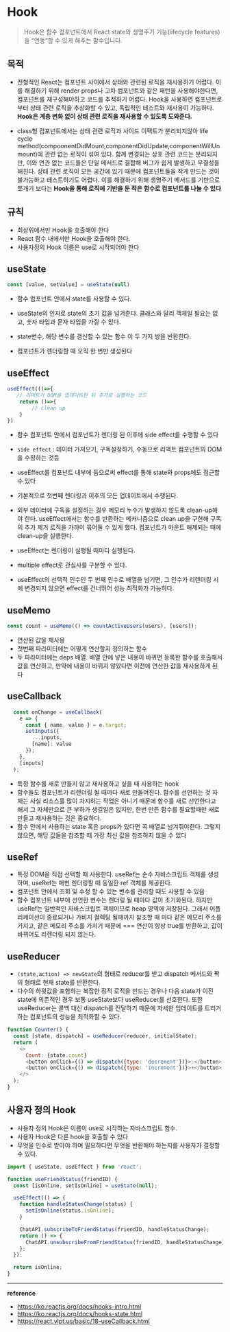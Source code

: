 

# Hook
> Hook은 함수 컴포넌트에서 React state와 생명주기 기능(lifecycle features)을 “연동“할 수 있게 해주는 함수입니다. 

## 목적
- 전형적인 React는 컴포넌트 사이에서 상태와 관련된 로직을 재사용하기 어렵다. 이를 해결하기 위해 render props나 고차 컴포넌트와 같은 패턴을 사용해야한다면, 컴포넌트를 재구성해야하고 코드를 추적하기 어렵다.  Hook을 사용하면 컴포넌트로부터 상태 관련 로직을 추상화할 수 있고, 독립적인 테스트와 재사용이 가능하다. __Hook은 계층 변화 없이 상태 관련 로직을 재사용할 수 있도록 도와준다.__

- class형 컴포넌트에서는 상태 관련 로직과 사이드 이펙트가 분리되지않아 life cycle method(compoonentDidMount,componentDidUpdate,componentWillUnmount)에 관련 없는 로직이 섞여 있다. 함께 변경되는 상호 관련 코드는 분리되지만, 이와 연관 없는 코드들은 단일 메서드로 결합해 버그가 쉽게 발생하고 무결성을 해친다. 상태 관련 로직이 모든 공간에 있기 때문에 컴포넌트들을 작게 만드는 것이 불가능하고 테스트하기도 어렵다. 이를 해결하기 위해 생명주기 메서드를 기반으로 쪼개기 보다는 __Hook을 통해 로직에 기반을 둔 작은 함수로 컴포넌트를 나눌 수 있다__

## 규칙
- 최상위에서만 Hook을 호출해야 한다
- React 함수 내에서만 Hook을 호출해야 한다.
- 사용자정의 Hook 이름은 use로 시작되어야 한다

## useState
``` javascript
const [value, setValue] = useState(null)
```
- 함수 컴포넌트 안에서 state를 사용할 수 있다.

- useState의 인자로 state의 초기 값을 넘겨준다. 클래스와 달리 객체일 필요는 없고, 숫자 타입과 문자 타입을 가질 수 있다. 
- state변수, 해당 변수를 갱신할 수 있는 함수 이 두 가지 쌍을 반환한다. 
- 컴포넌트가 렌더링할 때 오직 한 번만 생성된다

## useEffect
``` javascript
useEffect(()=>{
   // 리액트가 DOM을 업데이트한 뒤 추가로 실행하는 코드   
	return ()=>{
    	// clean up
    }
})
```

- 함수 컴포넌트 안에서 컴포넌트가 렌더링 된 이후에 side effect를 수행할 수 있다
- `side effect` : 데이터 가져오기, 구독설정하기, 수동으로 리액트 컴포넌트의 DOM을 수정하는 것등
- useEffect를 컴포넌트 내부에 둠으로써 effect를 통해 state와 props에도 접근할 수 있다
- 기본적으로 첫번째 렌더링과 이후의 모든 업데이트에서 수행된다.

- 외부 데이터에 구독을 설정하는 경우 메모리 누수가 발생하지 않도록 clean-up해야 한다. useEffect에서는 함수를 반환하는 메커니즘으로 clean up을 구현해 구독의 추가 제거 로직을 가까이 묶어둘 수 있게 했다. 컴포넌트가 마운트 해제되는 때에 clean-up을 실행한다.
- useEffect는 렌더링이 실행될 때마다 실행된다. 
- multiple effect로 관심사를 구분할 수 있다.
- useEffect의 선택적 인수인 두 번째 인수로 배열을 넘기면, 그 인수가 리렌더링 시에 변경되지 않으면 effect를 건너뛰어 성능 최적화가 가능하다.
## useMemo
``` javascript
const count = useMemo(() => countActiveUsers(users), [users]);
```
- 연산된 값을 재사용
- 첫번째 파라미터에는 어떻게 연산할지 정의하는 함수
- 두 파라미터에는 deps 배열. 배열 안에 넣은 내용이 바뀌면 등록한 함수를 호출해서 값을 연산하고, 만약에 내용이 바뀌지 않았다면 이전에 연산한 값을 재사용하게 된다

## useCallback
``` javascript
  const onChange = useCallback(
    e => {
      const { name, value } = e.target;
      setInputs({
        ...inputs,
        [name]: value
      });
    },
    [inputs]
  );
```
- 특정 함수를 새로 만들지 않고 재사용하고 싶을 때 사용하는 hook
- 함수들도 컴포넌트가 리렌더링 될 때마다 새로 만들어진다. 함수를 선언하는 것 자체는 사실 리소스를 많이 차지하는 작업은 아니기 때문에 함수를 새로 선언한다고 해서 그 자체만으로 큰 부하가 생길일은 없지만, 한번 만든 함수를 필요할때만 새로 만들고 재사용하는 것은 중요하다. 
- 함수 안에서 사용하는 state 혹은 props가 있다면 꼭 배열로 넘겨줘야한다. 그렇지 않으면, 해당 값들을 참조할 때 가장 최신 값을 참조하지 않을 수 있다

## useRef
- 특정 DOM을 직접 선택할 때 사용한다. useRef는 순수 자바스크립트 객체를 생성하며, useRef는 매번 렌더링할 때 동일한 ref 객체를 제공한다.
- 컴포넌트 안에서 조회 및 수정 할 수 있는 변수를 관리할 때도 사용할 수 있음
- 함수 컴포넌트 내부에 선언한 변수는 렌더링 될 때마다 값이 초기화된다. 하지만 useRef는 일반적인 자바스크립트 객체이므로 heap 영역에 저장된다. 그래서 어플리케이션이 종료되거나 가비지 컬렉팅 될때까지 참조할 때 마다 같은 메모리 주소를 가지고, 같은 메모리 주소를 가지기 때문에 === 연산이 항상 true를 반환하고, 값이 바뀌어도 리렌더링 되지 않는다.

## useReducer
- `(state,action) => newState`의 형태로 reducer를 받고 dispatch 메서드와 짝의 형태로 현재 state를 반환한다.
- 다수의 하윗값을 포함하는 복잡한 정적 로직을 만드는 경우나 다음 state가 이전 state에 의존적인 경우 보통 useState보다 useReducer를 선호한다. 또한 useReducer는 콜백 대신 dispatch를 전달하기 때문에 자세한 업데이트를 트리거 하는 컴포넌트의 성능을 최적화할 수 있다.
``` javascript
function Counter() {
  const [state, dispatch] = useReducer(reducer, initialState);
  return (
    <>
      Count: {state.count}
      <button onClick={() => dispatch({type: 'decrement'})}>-</button>
      <button onClick={() => dispatch({type: 'increment'})}>+</button>
    </>
  );
}
```




## 사용자 정의 Hook
- 사용자 정의 Hook은 이름이 use로 시작하는 자바스크립트 함수.
- 사용자 Hook은 다른 hook을 호출할 수 있다
- 무엇을 인수로 받아야 하며 필요하다면 무엇을 반환해야 하는지를 사용자가 결정할 수 있다.
``` javascript
import { useState, useEffect } from 'react';

function useFriendStatus(friendID) {
  const [isOnline, setIsOnline] = useState(null);

  useEffect(() => {
    function handleStatusChange(status) {
      setIsOnline(status.isOnline);
    }

    ChatAPI.subscribeToFriendStatus(friendID, handleStatusChange);
    return () => {
      ChatAPI.unsubscribeFromFriendStatus(friendID, handleStatusChange);
    };
  });

  return isOnline;
}
```


---
__reference__
- https://ko.reactjs.org/docs/hooks-intro.html
- https://ko.reactjs.org/docs/hooks-state.html
- https://react.vlpt.us/basic/18-useCallback.html